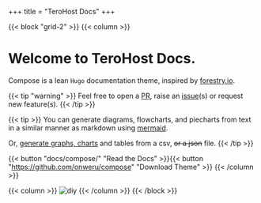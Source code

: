 +++
title = "TeroHost Docs"
+++

{{\< block "grid-2" >}}
{{\< column >}}

# Welcome to TeroHost Docs.

Compose is a lean `Hugo` documentation theme, inspired by [forestry.io](https://forestry.io/docs/welcome/).

{{\< tip "warning" >}}
Feel free to open a [PR](https://github.com/onweru/compose/pulls), raise an [issue](https://github.com/onweru/compose/issues/new/choose "Open a Github Issue")(s) or request new feature(s). {{\< /tip >}}

{{\< tip >}}
You can generate diagrams, flowcharts, and piecharts from text in a similar manner as markdown using [mermaid](./docs/compose/mermaid/).

Or, [generate graphs, charts](docs/compose/graphs-charts-tables/#show-a-pie-doughnut--bar-chart-at-once) and tables from a csv, ~~or a json~~ file.
{{\< /tip >}}

{{\< button "docs/compose/" "Read the Docs" >}}{{\< button "https://github.com/onweru/compose" "Download Theme" >}}
{{\< /column >}}

{{< column >}}
![diy](/images/herodocs.jpg)
{{< /column >}}
{{< /block >}}
